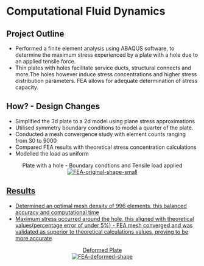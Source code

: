 <h1>Computational Fluid Dynamics</h1>

<h2>Project Outline</h2>
<ul>
<li>Performed a finite element analysis using ABAQUS software, to determine the maximum stress experienced by a plate with a hole due to an applied tensile force.</li>
<li>Thin plates with holes facilitate service ducts, structural connects and more.The holes however induce stress concentrations and higher stress distribution parameters. FEA allows for adequate determination of stress capacity. </li>
</ul>  

<h2>How? - Design Changes</h2>
<ul>
<li>Simplified the 3d plate to a 2d model using plane stress approximations  </li>
<li>Utilised symmetry boundary conditions to model a quarter of the plate.</li>
<li>Conducted a mesh convergence study with element counts ranging from 30 to 9000 </li>
<li>Compared FEA results with theoretical stress concentration calculations </li>
<li>Modelled the load as uniform</li>
</ul>
  <p align="center"> 
Plate with a hole - Boundary condtions and Tensile load applied<br/>
      <a href="https://imgbb.com/"><img src="https://i.ibb.co/7tZJj2Pw/FEA-original-shape-small.png" alt="FEA-original-shape-small" border="0">
      
<h2>Results</h2>
    <ul>
  <li>Determined an optimal mesh density of 996 elements, this balanced accuracy and computational time </li>
  <li>Maximum stress occurred around the hole, this aligned with theoretical values(percentage error of under 5%) - FEA mesh converged and was validated as superior to theoretical calculations values, proving to be more accurate</li>
</ul>
  <p align="center"> 
Deformed Plate
    <br/>
<a href="https://imgbb.com/"><img src="https://i.ibb.co/mVYqLRWr/FEA-deformed-shape.png" alt="FEA-deformed-shape" border="0">

<!--
 ```diff
- text in red
+ text in green
! text in orange
# text in gray
@@ text in purple (and bold)@@
```
--!>

